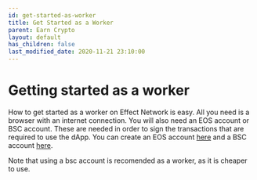 ```yaml
---
id: get-started-as-worker
title: Get Started as a Worker
parent: Earn Crypto
layout: default
has_children: false
last_modified_date: 2020-11-21 23:10:00
---
```


# Getting started as a worker

How to get started as a worker on Effect Network is easy. All you need is a browser with an internet connection. You will also need an EOS account or BSC account. These are needed in order to sign the transactions that are required to use the dApp. You can create an EOS account [here](https://www.eosnation.io/create-account) and a BSC account [here](https://www.binance.org/en/create).

Note that using a bsc account is recomended as a worker, as it is cheaper to use.
